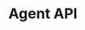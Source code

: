 ---
title: "Agent API"
version: "0.3-dev-preview"
menu: 
    agent_api_reference:
        identifier: "0.3 dev preview"
desc: "Embed a mobile chat window in an Android application."
color: "#ee5201"
---